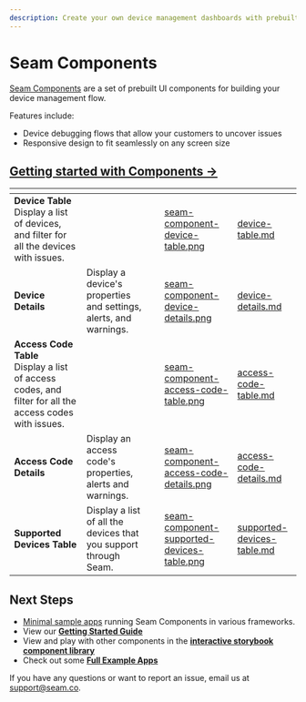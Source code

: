 ```yaml
---
description: Create your own device management dashboards with prebuilt UI components.
---
```


# Seam Components

[Seam Components](https://github.com/seamapi/react) are a set of prebuilt UI components for building your device management flow.

Features include:

* Device debugging flows that allow your customers to uncover issues
* Responsive design to fit seamlessly on any screen size

## [Getting started with Components ->](get-started-with-client-side-components.md)

<table data-card-size="large" data-view="cards"><thead><tr><th></th><th></th><th></th><th data-hidden data-card-cover data-type="files"></th><th data-hidden data-card-target data-type="content-ref"></th></tr></thead><tbody><tr><td><strong>Device Table</strong><br>Display a list of devices, and filter for all the devices with issues.</td><td></td><td></td><td><a href="../../.gitbook/assets/seam-component-device-table.png">seam-component-device-table.png</a></td><td><a href="../react-components/device-table.md">device-table.md</a></td></tr><tr><td><strong>Device Details</strong></td><td>Display a device's properties and settings, alerts, and warnings.</td><td></td><td><a href="../../.gitbook/assets/seam-component-device-details.png">seam-component-device-details.png</a></td><td><a href="../react-components/device-details.md">device-details.md</a></td></tr><tr><td><strong>Access Code Table</strong><br>Display a list of access codes, and filter for all the access codes with issues.</td><td></td><td></td><td><a href="../../.gitbook/assets/seam-component-access-code-table.png">seam-component-access-code-table.png</a></td><td><a href="../react-components/access-code-table.md">access-code-table.md</a></td></tr><tr><td><strong>Access Code Details</strong></td><td>Display an access code's properties, alerts and warnings.</td><td></td><td><a href="../../.gitbook/assets/seam-component-access-code-details.png">seam-component-access-code-details.png</a></td><td><a href="../react-components/access-code-details.md">access-code-details.md</a></td></tr><tr><td><strong>Supported Devices Table</strong></td><td>Display a list of all the devices that you support through Seam.</td><td></td><td><a href="../../.gitbook/assets/seam-component-supported-devices-table.png">seam-component-supported-devices-table.png</a></td><td><a href="../react-components/supported-devices-table.md">supported-devices-table.md</a></td></tr></tbody></table>

## Next Steps

* [Minimal sample apps](https://github.com/seamapi/seam-components-sample-apps) running Seam Components in various frameworks.
* View our [**Getting Started Guide**](get-started-with-client-side-components.md)
* View and play with other components in the [**interactive storybook component library**](https://react.seam.co/)
* Check out some [**Full Example Apps**](https://github.com/seamapi/react/tree/main/examples)

If you have any questions or want to report an issue, email us at [support@seam.co](mailto:support@seam.co).
